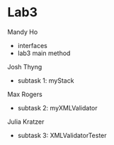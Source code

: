 # Lab3
Mandy Ho
- interfaces
- lab3 main method

Josh Thyng
- subtask 1: myStack

Max Rogers
- subtask 2: myXMLValidator

Julia Kratzer
- subtask 3: XMLValidatorTester
